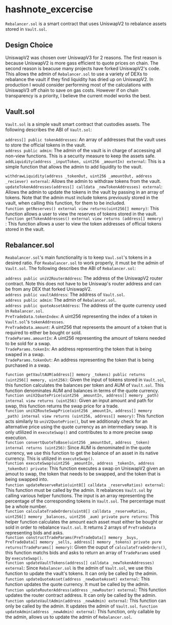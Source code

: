 # hashnote_excercise

```Rebalancer.sol``` is a smart contract that uses UniswapV2 to rebalance assets stored in ```Vault.sol```.

## Design Choice

UniswapV2 was chosen over UniswapV3 for 2 reasons. The first reason is because UniswapV2 is more gass efficient to quote prices on chain. The second reason is beacuse many projects have forked UniswapV2's code. This allows the admin of ```Rebalancer.sol``` to use a variety of DEXs to rebalance the vault if they find liquidity has dried up on UniswapV2. In production I would consider performing most of the calculations with UniswapV3 off chain to save on gas costs. However if on chain transparency is a priority, I believe the current model works the best.


## Vault.sol
```Vault.sol``` is a simple vault smart contract that custodies assets. The following describes the ABI of ```Vault.sol```: <br>

```address[] public tokenAddresses```: An array of addresses that the vault uses to store the official tokens in the vault. <br>
```address public admin```: The admin of the vault is in charge of accessing all non-view functions. This is a security measure to keep the assets safe. <br>
```addLiquidity(address _inputToken, uint256 _amountIn) external```: This is a simple function that allows the admin to add liquidity to the vault. <br>

```withdrawLiquidity(address _tokenOut, uint256 _amountOut, address _reciever) external```: Allows the admin to withdraw tokens from the vault. <br>
```updateTokenAddresses(address[] calldata _newTokenAddresses) external```: Allows the admin to update the tokens in the vault by passing in an array of tokens. Note that the admin must include tokens previously stored in the vault, when calling this function, for them to be included. <br>
```function getReserves() external view returns(uint256[] memory)```: This function allows a user to view the reserves of tokens stored in the vault. <br>
```function getTokenAddresses() external view returns (address[] memory) ```: This function allows a user to view the token addresses of official tokens stored in the vault. <br>


## Rebalancer.sol
```Reabalancer.sol```'s main functionality is to keep ```Vaul.sol```'s tokens in a desired ratio. For ```Reabalancer.sol``` to work properly, it must be the admin of ```Vault.sol```. The following describes the ABI of ```Rebalancer.sol```: <br>

```address public uniV2RouterAddress```: The address of the UniswapV2 router contract. Note this does not have to be Uniswap's router address and can be from any DEX that forked UniswapV2. <br>
```address public vaultAddress```: The address of ```Vault.sol```. <br>
```address public admin```: The admin of ```Rebalancer.sol```. <br>
```address public quoteAssetAddress```: The address of the quote currency used in ```Rebalancer.sol```. <br>
```PreTradeData.tokenIndex```: A uint256 representing the index of a token in ```Vault.sol```'s ```tokenAddresses```. <br>
```PreTradeData.amount```: A uint256 that represents the amount of a token that is required to either be bought or sold. <br>
```TradeParams.amountIn```: A uint256 representing the amount of tokens needed to be sold for a swap. <br>
```TradeParams.tokenIn```: An address representing the token that is being swaped in a swap. <br>
```TradeParams.tokenOut```: An address representing the token that is being purchased in a swap.<br>

```function getVaultAUM(address[] memory _tokens) public returns (uint256[] memory, uint256)```: Given the input of tokens stored in ```Vault.sol```, this function calculates the balances per token and AUM of ```Vault.sol```. This function denominates AUM and balances in terms of the quote currency. <br>
```function uniV2QuotePrice(uint256 _amountIn, address[] memory _path) internal view returns (uint256)```: Given an input amount and path for swap, this function returns the swap price for a trade. <br>
```function uniV2RouteSwapPrice(uint256 _amountIn, address[] memory _path) internal view returns (uint256, address[] memory)```: This function acts similarly to ```uniV2QuotePrice()```, but we additionaly check for an alternative price using the quote currency as an intermediary swap. It is only utlilized in ```executeSwap()``` and contributes to a more precise swap execution. <br>
```function convertQuoteToBase(uint256 _amountOut, address _token) internal returns (uint256)```: Since AUM is denominated in the quote currency, we use this function to get the balance of an asset in its native currency. This is utilized in ```executeSwap()```. <br>
```function executeSwap(uint256 _amountIn, address _tokenIn, address _tokenOut) private```: This function executes a swap on UniswapV2 given an amout to swap, the token that needs to be swapped, and the token that is being swapped into. <br>
```function updateReserveRatio(uint8[] calldata _reserveRatios) external```: This function must be called by the admin. It rebalances ```Vault.sol``` by calling various helper functions. The input is an array representing the percentage of the corresponding tokens in ```Vault.sol```. The percentage must be a whole number. <br>
```function calculateTradeOrders(uint8[] calldata _reserveRatios, uint256[] memory _balances, uint256 _aum) private pure returns```: This helper function calculates the amount each asset must either be bought or sold in order to rebalance ```Vault.sol```. It returns 2 arrays of ```PreTradeData``` representing bids and asks. <br>
```function constructTradeParams(PreTradeData[] memory _buys, PreTradeData[] memory _sells, address[] memory _tokens) private pure returns(TradeParams[] memory)```: Given the ouput of ```calculateTradeOrders()```, this function matchs bids and asks to return an array of ```TradeParams``` used by ```executeSwap()```. <br>
```function updateVaultTokens(address[] calldata _newTokenAddresses) external```: Since ```Rebalancer.sol``` is the admin of ```Vault.sol```, we use this function to update the vault's tokens. It can only be called by the admin. <br>
```function updateQuoteAsset(address _newQuoteAsset) external```: This function updates the quote currency. It must be called by the admin. <br>
```function updateRouterAddress(address _newRouter) external```: This function updates the router contract address. It can only be called by the admin. <br>
```function updateVaultAdmin(address _newAdmin) external```: This function can only be called by the admin. It updates the admin of ```Vault.sol```.
```function updateAdmin(address _newAdmin) external```: This function, only callable by the admin, allows us to update the admin of ```Rebalancer.sol```.
